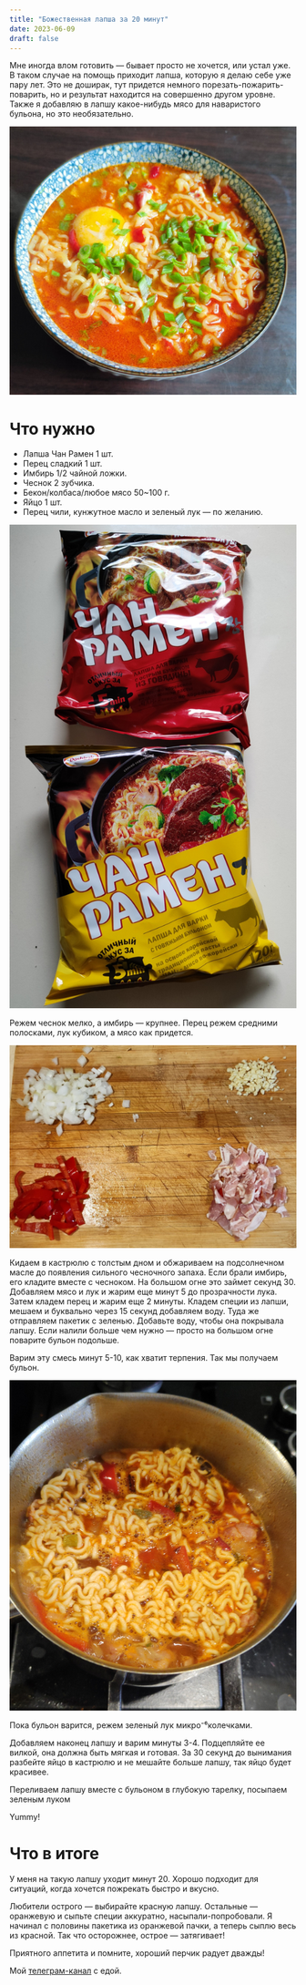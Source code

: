 ```yaml
---
title: "Божественная лапша за 20 минут"
date: 2023-06-09
draft: false
---
```


Мне иногда влом готовить — бывает просто не хочется, или устал уже. В таком случае на помощь приходит лапша, которую я делаю себе уже пару лет. Это не доширак, тут придется немного порезать-пожарить-поварить, но и результат находится на совершенно другом уровне. Также я добавляю в лапшу какое-нибудь мясо для наваристого бульона, но это необязательно.

![Вот такая вкуснятина получается](/assets/img/lapsha/1.jpg)

# Что нужно

- Лапша Чан Рамен 1 шт.
- Перец сладкий 1 шт.
- Имбирь 1/2 чайной ложки.
- Чеснок 2 зубчика.
- Бекон/колбаса/любое мясо 50~100 г.
- Яйцо 1 шт.
- Перец чили, кунжутное масло и зеленый лук — по желанию.

![Продается в любом магазине](/assets/img/lapsha/2.jpg)


Режем чеснок мелко, а имбирь — крупнее. Перец режем средними полосками, лук кубиком, а мясо как придется. 

![Режем все как получится](/assets/img/lapsha/3.jpg)

Кидаем в кастрюлю с толстым дном и обжариваем на подсолнечном масле до появления сильного чесночного запаха. Если брали имбирь, его кладите вместе с чесноком. На большом огне это займет секунд 30. Добавляем мясо и лук и жарим еще минут 5 до прозрачности лука. Затем кладем перец и жарим еще 2 минуты. Кладем специи из лапши, мешаем и буквально через 15 секунд добавляем воду. Туда же отправляем пакетик с зеленью. Добавьте воду, чтобы она покрывала лапшу. Если налили больше чем нужно — просто на большом огне поварите бульон подольше.

Варим эту смесь минут 5-10, как хватит терпения. Так мы получаем бульон.

![Варим лапшу](/assets/img/lapsha/4.jpg)

Пока бульон варится, режем зеленый лук микро⁻⁶колечками.

Добавляем наконец лапшу и варим минуты 3-4. Подцепляйте ее вилкой, она должна быть мягкая и готовая. За 30 секунд до вынимания разбейте яйцо в кастрюлю и не мешайте больше лапшу, так яйцо будет красивее.

Переливаем лапшу вместе с бульоном в глубокую тарелку, посыпаем зеленым луком

Yummy!

# Что в итоге

У меня на такую лапшу уходит минут 20. Хорошо подходит для ситуаций, когда хочется пожрекать быстро и вкусно.

Любители острого — выбирайте красную лапшу. Остальные — оранжевую и сыпьте специи аккуратно, насыпали-попробовали. Я начинал с половины пакетика из оранжевой пачки, а теперь сыплю весь из красной. Так что осторожнее, острое — затягивает!

Приятного аппетита и помните, хороший перчик радует дважды!

Мой [телеграм-канал](https://t.me/boiledjija) с едой.